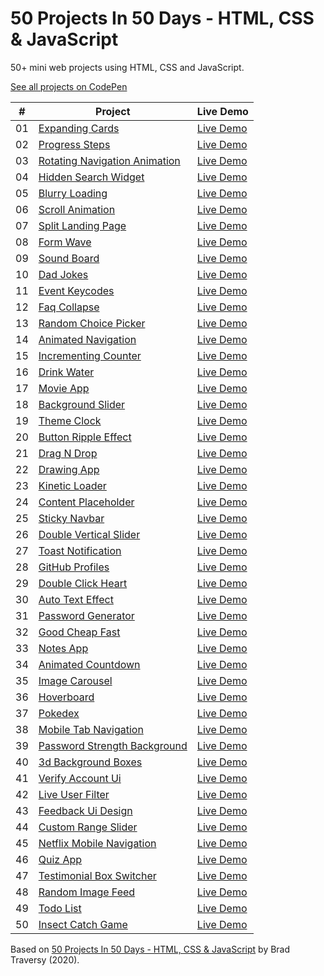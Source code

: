 # 50 Projects In 50 Days - HTML, CSS & JavaScript

50+ mini web projects using HTML, CSS and JavaScript.

[See all projects on CodePen](https://codepen.io/solygambas)

|  #  | Project                                                                                                                        | Live Demo                                                  |
| :-: | ------------------------------------------------------------------------------------------------------------------------------ | ---------------------------------------------------------- |
| 01  | [Expanding Cards](https://github.com/solygambas/html-css-fifty-projects/tree/master/01-expanding%20cards)                      | [Live Demo](https://codepen.io/solygambas/pen/qBaMWjE)     |
| 02  | [Progress Steps](https://github.com/solygambas/html-css-fifty-projects/tree/master/02-progress%20steps)                        | [Live Demo](https://codepen.io/solygambas/pen/VwKGzzg)     |
| 03  | [Rotating Navigation Animation](https://github.com/solygambas/html-css-fifty-projects/tree/master/03-rotating%20navigation)    | [Live Demo](https://codepen.io/solygambas/pen/jOMvZqY)     |
| 04  | [Hidden Search Widget](https://github.com/solygambas/html-css-fifty-projects/tree/master/04-hidden%20search%20widget)          | [Live Demo](https://codepen.io/solygambas/pen/mdrzdPB)     |
| 05  | [Blurry Loading](https://github.com/solygambas/html-css-fifty-projects/tree/master/05-blurry%20loading)                        | [Live Demo](https://codepen.io/solygambas/pen/WNGaNgB)     |
| 06  | [Scroll Animation](https://github.com/solygambas/html-css-fifty-projects/tree/master/06-scroll%20animation)                    | [Live Demo](https://codepen.io/solygambas/pen/JjRmoWL)     |
| 07  | [Split Landing Page](https://github.com/solygambas/html-css-fifty-projects/tree/master/07-split%20landing%20page)              | [Live Demo](https://codepen.io/solygambas/pen/KKgGdmY)     |
| 08  | [Form Wave](https://github.com/solygambas/html-css-fifty-projects/tree/master/08-form%20wave%20animation)                      | [Live Demo](https://codepen.io/solygambas/pen/Exgdegm)     |
| 09  | [Sound Board](https://github.com/solygambas/html-css-fifty-projects/tree/master/09-sound%20board)                              | [Live Demo](https://codepen.io/solygambas/pen/oNzaPQa)     |
| 10  | [Dad Jokes](https://github.com/solygambas/html-css-fifty-projects/tree/master/10-dad%20jokes)                                  | [Live Demo](https://codepen.io/solygambas/pen/gOwBQZK)     |
| 11  | [Event Keycodes](https://github.com/solygambas/html-css-fifty-projects/tree/master/11-event%20KeyCodes)                        | [Live Demo](https://codepen.io/solygambas/pen/zYKmypd)     |
| 12  | [Faq Collapse](https://github.com/solygambas/html-css-fifty-projects/tree/master/12-FAQ%20collapse)                            | [Live Demo](https://codepen.io/solygambas/pen/ExgdqWm)     |
| 13  | [Random Choice Picker](https://github.com/solygambas/html-css-fifty-projects/tree/master/13-random%20choice%20picker)          | [Live Demo](https://codepen.io/solygambas/pen/eYdQgqN)     |
| 14  | [Animated Navigation](https://github.com/solygambas/html-css-fifty-projects/tree/master/14-animated%20navigation)              | [Live Demo](https://codepen.io/solygambas/pen/KKgrWGz)     |
| 15  | [Incrementing Counter](https://github.com/solygambas/html-css-fifty-projects/tree/master/15-incrementing%20counter)            | [Live Demo](https://codepen.io/solygambas/pen/qBaQmeW)     |
| 16  | [Drink Water](https://github.com/solygambas/html-css-fifty-projects/tree/master/16-drink%20water)                              | [Live Demo](https://codepen.io/solygambas/details/yLaQoJy) |
| 17  | [Movie App](https://github.com/solygambas/html-css-fifty-projects/tree/master/17-movie%20app)                                  | [Live Demo](https://codepen.io/solygambas/pen/mdrabXd)     |
| 18  | [Background Slider](https://github.com/solygambas/html-css-fifty-projects/tree/master/18-background%20slider)                  | [Live Demo](https://codepen.io/solygambas/pen/OJRrVbJ)     |
| 19  | [Theme Clock](https://github.com/solygambas/html-css-fifty-projects/tree/master/19-theme%20clock)                              | [Live Demo](https://codepen.io/solygambas/pen/MWjZrZy)     |
| 20  | [Button Ripple Effect](https://github.com/solygambas/html-css-fifty-projects/tree/master/20-button%20ripple%20effect)          | [Live Demo](https://codepen.io/solygambas/pen/oNzJdWw)     |
| 21  | [Drag N Drop](https://github.com/solygambas/html-css-fifty-projects/tree/master/21-drag%20n%20drop)                            | [Live Demo](https://codepen.io/solygambas/pen/RwGEyme)     |
| 22  | [Drawing App](https://github.com/solygambas/html-css-fifty-projects/tree/master/22-drawing%20app)                              | [Live Demo](https://codepen.io/solygambas/pen/wvzREMx)     |
| 23  | [Kinetic Loader](https://github.com/solygambas/html-css-fifty-projects/tree/master/23-kinetic%20loader)                        | [Live Demo](https://codepen.io/solygambas/pen/JjRwVLW)     |
| 24  | [Content Placeholder](https://github.com/solygambas/html-css-fifty-projects/tree/master/24-content%20placeholder)              | [Live Demo](https://codepen.io/solygambas/pen/ExgGzaX)     |
| 25  | [Sticky Navbar](https://github.com/solygambas/html-css-fifty-projects/tree/master/25-sticky%20navigation)                      | [Live Demo](https://codepen.io/solygambas/pen/VwKqJmw/)    |
| 26  | [Double Vertical Slider](https://github.com/solygambas/html-css-fifty-projects/tree/master/26-double%20vertical%20slider)      | [Live Demo](https://codepen.io/solygambas/pen/wvzNwqB)     |
| 27  | [Toast Notification](https://github.com/solygambas/html-css-fifty-projects/tree/master/27-toast%20notification)                | [Live Demo](https://codepen.io/solygambas/pen/YzGBNgW)     |
| 28  | [GitHub Profiles](https://github.com/solygambas/html-css-fifty-projects/tree/master/28-github%20profiles)                      | [Live Demo](https://codepen.io/solygambas/pen/GRjzmVR)     |
| 29  | [Double Click Heart](https://github.com/solygambas/html-css-fifty-projects/tree/master/double-click-heart)                     | [Live Demo](/double-click-heart/)                          |
| 30  | [Auto Text Effect](https://github.com/solygambas/html-css-fifty-projects/tree/master/auto-text-effect)                         | [Live Demo](/auto-text-effect/)                            |
| 31  | [Password Generator](https://github.com/solygambas/html-css-fifty-projects/tree/master/password-generator)                     | [Live Demo](/password-generator/)                          |
| 32  | [Good Cheap Fast](https://github.com/solygambas/html-css-fifty-projects/tree/master/good-cheap-fast)                           | [Live Demo](/good-cheap-fast/)                             |
| 33  | [Notes App](https://github.com/solygambas/html-css-fifty-projects/tree/master/notes-app)                                       | [Live Demo](/notes-app/)                                   |
| 34  | [Animated Countdown](https://github.com/solygambas/html-css-fifty-projects/tree/master/animated-countdown)                     | [Live Demo](/animated-countdown/)                          |
| 35  | [Image Carousel](https://github.com/solygambas/html-css-fifty-projects/tree/master/image-carousel)                             | [Live Demo](/image-carousel/)                              |
| 36  | [Hoverboard](https://github.com/solygambas/html-css-fifty-projects/tree/master/hoverboard)                                     | [Live Demo](/hoverboard/)                                  |
| 37  | [Pokedex](https://github.com/solygambas/html-css-fifty-projects/tree/master/pokedex)                                           | [Live Demo](/pokedex/)                                     |
| 38  | [Mobile Tab Navigation](https://github.com/solygambas/html-css-fifty-projects/tree/master/mobile-tab-navigation)               | [Live Demo](/mobile-tab-navigation/)                       |
| 39  | [Password Strength Background](https://github.com/solygambas/html-css-fifty-projects/tree/master/password-strength-background) | [Live Demo](/password-strength-background/)                |
| 40  | [3d Background Boxes](https://github.com/solygambas/html-css-fifty-projects/tree/master/3d-boxes-background)                   | [Live Demo](/3d-background-boxes/)                         |
| 41  | [Verify Account Ui](https://github.com/solygambas/html-css-fifty-projects/tree/master/verify-account-ui)                       | [Live Demo](/verify-account-ui/)                           |
| 42  | [Live User Filter](https://github.com/solygambas/html-css-fifty-projects/tree/master/live-user-filter)                         | [Live Demo](/live-user-filter/)                            |
| 43  | [Feedback Ui Design](https://github.com/solygambas/html-css-fifty-projects/tree/master/feedback-ui-design)                     | [Live Demo](/feedback-ui-design/)                          |
| 44  | [Custom Range Slider](https://github.com/solygambas/html-css-fifty-projects/tree/master/custom-range-slider)                   | [Live Demo](/custom-range-slider/)                         |
| 45  | [Netflix Mobile Navigation](https://github.com/solygambas/html-css-fifty-projects/tree/master/netflix-mobile-navigation)       | [Live Demo](/netflix-mobile-navigation/)                   |
| 46  | [Quiz App](https://github.com/solygambas/html-css-fifty-projects/tree/master/quiz-app)                                         | [Live Demo](/quiz-app/)                                    |
| 47  | [Testimonial Box Switcher](https://github.com/solygambas/html-css-fifty-projects/tree/master/testimonial-box-switcher)         | [Live Demo](/testimonial-box-switcher/)                    |
| 48  | [Random Image Feed](https://github.com/solygambas/html-css-fifty-projects/tree/master/random-image-generator)                  | [Live Demo](/random-image-feed/)                           |
| 49  | [Todo List](https://github.com/solygambas/html-css-fifty-projects/tree/master/todo-list)                                       | [Live Demo](/todo-list/)                                   |
| 50  | [Insect Catch Game](https://github.com/solygambas/html-css-fifty-projects/tree/master/insect-catch-game)                       | [Live Demo](/insect-catch-game/)                           |

Based on [50 Projects In 50 Days - HTML, CSS & JavaScript](https://www.udemy.com/course/50-projects-50-days/) by Brad Traversy (2020).

